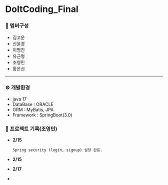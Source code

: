 # DoItCoding_Final

### 👥 멤버구성
 - 김고운
 - 신윤경
 - 이명진
 - 유근형
 - 조영민
 - 황은선
<hr>

### ⚙️ 개발환경
 - java 17
 - DataBase : ORACLE
 - ORM : MyBatis, JPA
 - Framework : SpringBoot(3.0)

### 📝 프로젝트 기록(조영민)
- **2/15**


  ```Spring security (login, signup) 설정 완료.```
- **2/15**
  
- **2/17**
- 
